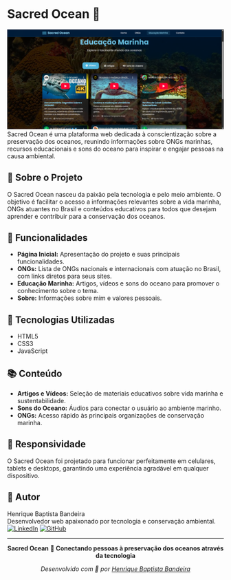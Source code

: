 # Sacred Ocean 🐋
![Sacred Ocean Preview](./preview-sacred-ocean.png) <br>
Sacred Ocean é uma plataforma web dedicada à conscientização sobre a preservação dos oceanos, reunindo informações sobre ONGs marinhas, recursos educacionais e sons do oceano para inspirar e engajar pessoas na causa ambiental.

## 🚀 Sobre o Projeto

O Sacred Ocean nasceu da paixão pela tecnologia e pelo meio ambiente. O objetivo é facilitar o acesso a informações relevantes sobre a vida marinha, ONGs atuantes no Brasil e conteúdos educativos para todos que desejam aprender e contribuir para a conservação dos oceanos.

## 🐢 Funcionalidades

- **Página Inicial:** Apresentação do projeto e suas principais funcionalidades.
- **ONGs:** Lista de ONGs nacionais e internacionais com atuação no Brasil, com links diretos para seus sites.
- **Educação Marinha:** Artigos, vídeos e sons do oceano para promover o conhecimento sobre o tema.
- **Sobre:** Informações sobre mim e valores pessoais.

## 🎨 Tecnologias Utilizadas

- HTML5
- CSS3
- JavaScript


## 📚 Conteúdo

- **Artigos e Vídeos:** Seleção de materiais educativos sobre vida marinha e sustentabilidade.
- **Sons do Oceano:** Áudios para conectar o usuário ao ambiente marinho.
- **ONGs:** Acesso rápido às principais organizações de conservação marinha.

## 📱 Responsividade

O Sacred Ocean foi projetado para funcionar perfeitamente em celulares, tablets e desktops, garantindo uma experiência agradável em qualquer dispositivo.

## 👤 Autor

Henrique Baptista Bandeira  
Desenvolvedor web apaixonado por tecnologia e conservação ambiental.  
[![LinkedIn](https://img.shields.io/badge/linkedin-0A66C2?style=for-the-badge&logo=linkedin&logoColor=white)](https://www.linkedin.com/in/henrique-baptista-bandeira)
[![GitHub](https://img.shields.io/badge/github-181717?style=for-the-badge&logo=github&logoColor=white)](https://github.com/SpyHenry)

---

<div align="center">

**Sacred Ocean** 🌊 **Conectando pessoas à preservação dos oceanos através da tecnologia**

*Desenvolvido com 💙 por [Henrique Baptista Bandeira](https://github.com/SpyHenry)*

</div>
